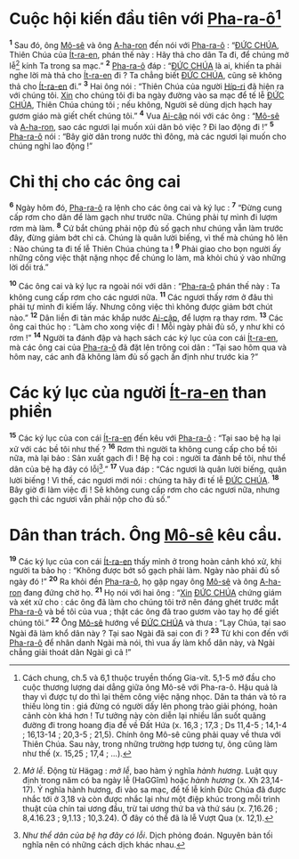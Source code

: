 # Cuộc hội kiến đầu tiên với [Pha-ra-ô]()[^1-bc27f83e-2ec9-429f-ab39-25c11a268ef6]

<sup><b>1</b></sup> Sau đó, ông [Mô-sê]() và ông [A-ha-ron]() đến nói với [Pha-ra-ô]() : “[ĐỨC CHÚA](), Thiên Chúa của [Ít-ra-en](), phán thế này : Hãy thả cho dân Ta đi, để chúng mở lễ[^2-bc27f83e-2ec9-429f-ab39-25c11a268ef6] kính Ta trong sa mạc.” <sup><b>2</b></sup> [Pha-ra-ô]() đáp : “[ĐỨC CHÚA]() là ai, khiến ta phải nghe lời mà thả cho [Ít-ra-en]() đi ? Ta chẳng biết [ĐỨC CHÚA](), cũng sẽ không thả cho [Ít-ra-en]() đi.” <sup><b>3</b></sup> Hai ông nói : “Thiên Chúa của người [Híp-ri]() đã hiện ra với chúng tôi. [Xin]() cho chúng tôi đi ba ngày đường vào sa mạc để tế lễ [ĐỨC CHÚA](), Thiên Chúa chúng tôi ; nếu không, Người sẽ dùng dịch hạch hay gươm giáo mà giết chết chúng tôi.” <sup><b>4</b></sup> Vua [Ai-cập]() nói với các ông : “[Mô-sê]() và [A-ha-ron](), sao các ngươi lại muốn xúi dân bỏ việc ? Đi lao động đi !” <sup><b>5</b></sup> [Pha-ra-ô]() nói : “Bây giờ dân trong nước thì đông, mà các ngươi lại muốn cho chúng nghỉ lao động !”

# Chỉ thị cho các ông cai

<sup><b>6</b></sup> Ngày hôm đó, [Pha-ra-ô]() ra lệnh cho các ông cai và ký lục : <sup><b>7</b></sup> “Đừng cung cấp rơm cho dân để làm gạch như trước nữa. Chúng phải tự mình đi lượm rơm mà làm. <sup><b>8</b></sup> Cứ bắt chúng phải nộp đủ số gạch như chúng vẫn làm trước đây, đừng giảm bớt chi cả. Chúng là quân lười biếng, vì thế mà chúng hô lên : Nào chúng ta đi tế lễ Thiên Chúa chúng ta ! <sup><b>9</b></sup> Phải giao cho bọn người ấy những công việc thật nặng nhọc để chúng lo làm, mà khỏi chú ý vào những lời dối trá.”

<sup><b>10</b></sup> Các ông cai và ký lục ra ngoài nói với dân : “[Pha-ra-ô]() phán thế này : Ta không cung cấp rơm cho các ngươi nữa. <sup><b>11</b></sup> Các ngươi thấy rơm ở đâu thì phải tự mình đi kiếm lấy. Nhưng công việc thì không được giảm bớt chút nào.” <sup><b>12</b></sup> Dân liền đi tản mác khắp nước [Ai-cập](), để lượm rạ thay rơm. <sup><b>13</b></sup> Các ông cai thúc họ : “Làm cho xong việc đi ! Mỗi ngày phải đủ số, y như khi có rơm !” <sup><b>14</b></sup> Người ta đánh đập và hạch sách các ký lục của con cái [Ít-ra-en](), mà các ông cai của [Pha-ra-ô]() đã đặt lên trông coi dân : “Tại sao hôm qua và hôm nay, các anh đã không làm đủ số gạch ấn định như trước kia ?”

# Các ký lục của người [Ít-ra-en]() than phiền

<sup><b>15</b></sup> Các ký lục của con cái [Ít-ra-en]() đến kêu với [Pha-ra-ô]() : “Tại sao bệ hạ lại xử với các bề tôi như thế ? <sup><b>16</b></sup> Rơm thì người ta không cung cấp cho bề tôi nữa, mà lại bảo : Sản xuất gạch đi ! Bệ hạ coi : người ta đánh bề tôi, như thể dân của bệ hạ đây có lỗi[^3-bc27f83e-2ec9-429f-ab39-25c11a268ef6].” <sup><b>17</b></sup> Vua đáp : “Các ngươi là quân lười biếng, quân lười biếng ! Vì thế, các ngươi mới nói : chúng ta hãy đi tế lễ [ĐỨC CHÚA](). <sup><b>18</b></sup> Bây giờ đi làm việc đi ! Sẽ không cung cấp rơm cho các ngươi nữa, nhưng gạch thì các ngươi vẫn phải nộp cho đủ số.”

# Dân than trách. Ông [Mô-sê]() kêu cầu.

<sup><b>19</b></sup> Các ký lục của con cái [Ít-ra-en]() thấy mình ở trong hoàn cảnh khó xử, khi người ta bảo họ : “Không được bớt số gạch phải làm. Ngày nào phải đủ số ngày đó !” <sup><b>20</b></sup> Ra khỏi đền [Pha-ra-ô](), họ gặp ngay ông [Mô-sê]() và ông [A-ha-ron]() đang đứng chờ họ. <sup><b>21</b></sup> Họ nói với hai ông : “[Xin]() [ĐỨC CHÚA]() chứng giám và xét xử cho : các ông đã làm cho chúng tôi trở nên đáng ghét trước mắt [Pha-ra-ô]() và bề tôi của vua ; thật các ông đã trao gươm vào tay họ để giết chúng tôi.” <sup><b>22</b></sup> Ông [Mô-sê]() hướng về [ĐỨC CHÚA]() và thưa : “Lạy Chúa, tại sao Ngài đã làm khổ dân này ? Tại sao Ngài đã sai con đi ? <sup><b>23</b></sup> Từ khi con đến với [Pha-ra-ô]() để nhân danh Ngài mà nói, thì vua ấy làm khổ dân này, và Ngài chẳng giải thoát dân Ngài gì cả !”

[^1-bc27f83e-2ec9-429f-ab39-25c11a268ef6]: Cách chung, ch.5 và 6,1 thuộc truyền thống Gia-vít. 5,1-5 mở đầu cho cuộc thương lượng dai dẳng giữa ông Mô-sê với Pha-ra-ô. Hậu quả là thay vì được tự do thì lại thêm công việc nặng nhọc. Dân ta thán và tỏ ra thiếu lòng tin : giá đừng có người dấy lên phong trào giải phóng, hoàn cảnh còn khá hơn ! Tư tưởng này còn diễn lại nhiều lần suốt quãng đường đi trong hoang địa để về Đất Hứa (x. 16,3 ; 17,3 ; Ds 11,4-5 ; 14,1-4 ; 16,13-14 ; 20,3-5 ; 21,5). Chính ông Mô-sê cũng phải quay về thưa với Thiên Chúa. Sau này, trong những trường hợp tương tự, ông cũng làm như thế (x. 15,25 ; 17,4 ; ...).

[^2-bc27f83e-2ec9-429f-ab39-25c11a268ef6]: _Mở lễ_. Động từ Hägag : _mở lễ_, bao hàm ý nghĩa _hành hương_. Luật quy định trong năm có ba ngày lễ (HaGGîm) hoặc _hành hương_ (x. Xh 23,14-17). Ý nghĩa hành hương, đi vào sa mạc, để tế lễ kính Đức Chúa đã được nhắc tới ở 3,18 và còn được nhắc lại như một điệp khúc trong mỗi trình thuật của chín tai ương đầu, trừ tai ương thứ ba và thứ sáu (x. 7,16.26 ; 8,4.16.23 ; 9,1.13 ; 10,3.24). Ở đây có thể đã là lễ Vượt Qua (x. 12,1).

[^3-bc27f83e-2ec9-429f-ab39-25c11a268ef6]: _Như thể dân của bệ hạ đây có lỗi_. Dịch phỏng đoán. Nguyên bản tối nghĩa nên có những cách dịch khác nhau.
